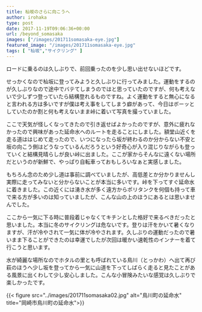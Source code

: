 ```yaml
---
title: 杣坂のさらに向こうへ
author: irohaka
type: post
date: 2017-11-19T09:06:36+00:00
url: /beyond_somasaka
images: ["/images/201711somasaka-eye.jpg"]
featured_image: "/images/201711somasaka-eye.jpg"
tags: [ "杣坂","サイクリング" ]
---
```


ロードに乗るのは久しぶりで、前回乗ったのを少し思い出せないほどです。
  
せっかくなので杣坂に登ってみようと久しぶりに行ってみました。運動をするのが久しぶりなので途中でバテてしまうのではと思っていたのですが、何も考えないで少しずつ登っていたら結構登れるものですね。よく運動をすると無心になると言われる方は多いですが僕は考え事をしてしまう癖があって、今日はボーッとしていたのか割と何も考えないまま峠に着いて写真を撮っていました。
  
ここで天気が怪しくなってきたので引き返せばよかったのですが、意外に疲れなかったので興味があった延命水へのルートを走ることにしました。額堂山近くを走る道ははじめて走ったので、いつになったら坂が終わるのか分からない不安と坂の向こう側はどうなっているんだろうという好奇心が入り混じりながらも登っていくと結構見晴らしが良い峠に出ました。ここが家からそんなに遠くない場所だというのが新鮮で、やっぱり自転車っておもしろいなぁと実感しました。
  
もちろん念のため少し道は事前に調べていましたが、高低差とか分かりませんし実際に走ってみないと分からないことが本当に多いです。峠を下ってすぐ延命水に着きました。この近くには湧き水が多く遠方からポリタンクを何個も持って車で来る方が多いのは知っていましたが、こんな山の上のほうにあるとは思いませんでした。
  
ここから一気に下る時に普段着じゃなくてキチンとした格好で来るべきだったと思いました。本当に冬のサイクリングは危ないです。登りは汗をかいて暑くなりますが、汗が冷やされて一気に体が冷やされます。久しぶりの運動だったので暑いまま下ることができたのは幸運でしたが次回は暖かい速乾性のインナーを着て行こうと思います。
  
水が綺麗な場所なのでホタルの里とも呼ばれている鳥川（とっかわ）へ出て再び萩のほうへ少し坂を登ってから一気に山道を下ってしばらく走ると見たことがある風景に出くわして少し安心しました。こんな小冒険みたいな感覚は久しぶりで楽しかったです。

{{< figure src="../images/201711somasaka02.jpg" alt="鳥川町の延命水" title="岡崎市鳥川町の延命水">}}
